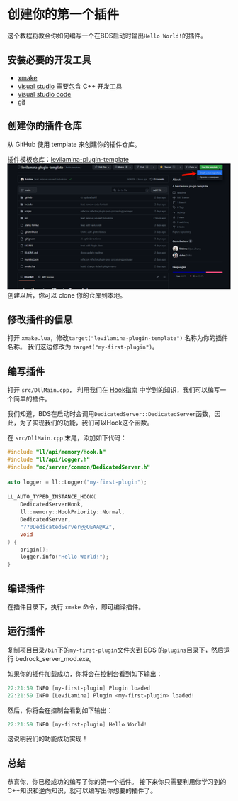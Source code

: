 # 创建你的第一个插件

这个教程将教会你如何编写一个在BDS启动时输出`Hello World!`的插件。

## 安装必要的开发工具

- [xmake](https://xmake.io/#/zh-cn/guide/installation)
- [visual studio](https://visualstudio.microsoft.com/zh-hans/vs/) 需要包含 C++ 开发工具
- [visual studio code](https://code.visualstudio.com/)
- [git](https://git-scm.com/downloads)

## 创建你的插件仓库

从 GitHub 使用 template 来创建你的插件仓库。

插件模板仓库：[levilamina-plugin-template](https://github.com/LiteLDev/levilamina-plugin-template)
![Alt text](img/levilamina-plugin-template.png)
创建以后，你可以 clone 你的仓库到本地。

## 修改插件的信息

打开 `xmake.lua`，修改`target("levilamina-plugin-template")` 名称为你的插件名称。
我们这边修改为 `target("my-first-plugin")`。

## 编写插件

打开 `src/DllMain.cpp`，
利用我们在 [Hook指南](../guides/hook_guide.md) 中学到的知识，我们可以编写一个简单的插件。

我们知道，BDS在启动时会调用`DedicatedServer::DedicatedServer`函数，因此，为了实现我们的功能，我们可以Hook这个函数。

在 `src/DllMain.cpp` 末尾，添加如下代码：

```cpp
#include "ll/api/memory/Hook.h"
#include "ll/api/Logger.h"
#include "mc/server/common/DedicatedServer.h"

auto logger = ll::Logger("my-first-plugin");

LL_AUTO_TYPED_INSTANCE_HOOK(
    DedicatedServerHook,
    ll::memory::HookPriority::Normal,
    DedicatedServer,
    "??0DedicatedServer@@QEAA@XZ",
    void
) {
    origin();
    logger.info("Hello World!");
}
```

## 编译插件

在插件目录下，执行 `xmake` 命令，即可编译插件。

## 运行插件

复制项目目录`/bin`下的`my-first-plugin`文件夹到 BDS 的`plugins`目录下，然后运行 bedrock_server_mod.exe。

如果你的插件加载成功，你将会在控制台看到如下输出：

```powershell  
22:21:59 INFO [my-first-plugin] Plugin loaded
22:21:59 INFO [LeviLamina] Plugin <my-first-plugin> loaded!
```

然后，你将会在控制台看到如下输出：

```powershell
22:21:59 INFO [my-first-plugin] Hello World!
```

这说明我们的功能成功实现！

## 总结

恭喜你，你已经成功的编写了你的第一个插件。
接下来你只需要利用你学习到的C++知识和逆向知识，就可以编写出你想要的插件了。
